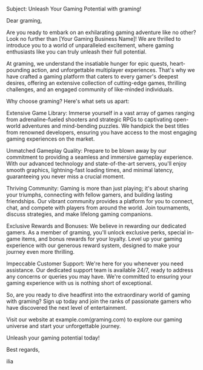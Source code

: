 Subject: Unleash Your Gaming Potential with graming!

Dear graming,

Are you ready to embark on an exhilarating gaming adventure like no other? Look no further than [Your Gaming Business Name]! We are thrilled to introduce you to a world of unparalleled excitement, where gaming enthusiasts like you can truly unleash their full potential.

At graming, we understand the insatiable hunger for epic quests, heart-pounding action, and unforgettable multiplayer experiences. That's why we have crafted a gaming platform that caters to every gamer's deepest desires, offering an extensive collection of cutting-edge games, thrilling challenges, and an engaged community of like-minded individuals.

Why choose graming? Here's what sets us apart:

Extensive Game Library: Immerse yourself in a vast array of games ranging from adrenaline-fueled shooters and strategic RPGs to captivating open-world adventures and mind-bending puzzles. We handpick the best titles from renowned developers, ensuring you have access to the most engaging gaming experiences on the market.

Unmatched Gameplay Quality: Prepare to be blown away by our commitment to providing a seamless and immersive gameplay experience. With our advanced technology and state-of-the-art servers, you'll enjoy smooth graphics, lightning-fast loading times, and minimal latency, guaranteeing you never miss a crucial moment.

Thriving Community: Gaming is more than just playing; it's about sharing your triumphs, connecting with fellow gamers, and building lasting friendships. Our vibrant community provides a platform for you to connect, chat, and compete with players from around the world. Join tournaments, discuss strategies, and make lifelong gaming companions.

Exclusive Rewards and Bonuses: We believe in rewarding our dedicated gamers. As a member of graming, you'll unlock exclusive perks, special in-game items, and bonus rewards for your loyalty. Level up your gaming experience with our generous reward system, designed to make your journey even more thrilling.

Impeccable Customer Support: We're here for you whenever you need assistance. Our dedicated support team is available 24/7, ready to address any concerns or queries you may have. We're committed to ensuring your gaming experience with us is nothing short of exceptional.

So, are you ready to dive headfirst into the extraordinary world of gaming with graming? Sign up today and join the ranks of passionate gamers who have discovered the next level of entertainment.

Visit our website at example.com(graming.com) to explore our gaming universe and start your unforgettable journey.

Unleash your gaming potential today!

Best regards,

ilia
